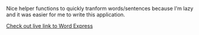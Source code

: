 Nice helper functions to quickly tranform words/sentences because I'm lazy and it was easier for me to write this application.


[Check out live link to Word Express](#)
